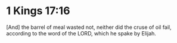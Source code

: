 # 1 Kings 17:16

[And] the barrel of meal wasted not, neither did the cruse of oil fail, according to the word of the LORD, which he spake by Elijah.